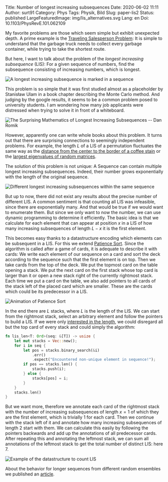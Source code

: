 Title: Number of longest increasing subsequences
Date: 2020-06-02 11:11
Author: surt91
Category: Phys
Tags: Physik, Bild
Slug: paper-lis2
Status: published
LargeFeaturedImage: img/lis_alternatives.svg
Lang: en
Doi: 10.1103/PhysRevE.101.062109

My favorite problems are those which seem simple but exhibit unexpected depth. A prime
example is the [Traveling Salesperson Problem]({filename}/paper-tsp-pt.md): It is simple to understand
that the garbage truck needs to collect every garbage container, while trying to take the shortest
route.

But here, I want to talk about the problem of the *longest increasing subsequence* (LIS): For a
given sequence of numbers, find the subsequence consisting of increasing numbers, which is longest.

![A longest increasing subsequence is marked in a sequence]({filename}/img/lis_example.svg)

This problem is so simple that it was first studied almost as a placeholder by Stanisław Ulam in a
book chapter describing the Monte Carlo method. And judging by the google results, it seems to
be a common problem posed to university students. I am wondering how many job applicants were distressed
when trying to solve it in front of a whiteboard.

![The Surprising Mathematics of Longest Increasing Subsequences -- Dan Romik]({filename}/img/romik.jpg)

However, apparently one can write whole books about this problem. It turns out that there are
surprising connections to seemingly independent problems. For example, the length $L$ of a LIS
of a permutation fluctuates the same way as the
[distance from the center to the border of a coffee stain](https://en.wikipedia.org/wiki/Kardar%E2%80%93Parisi%E2%80%93Zhang_equation)
or the [largest eigenvalues of random matrices](https://www.quantamagazine.org/beyond-the-bell-curve-a-new-universal-law-20141015/).

The solution of this problem is not unique: A Sequence can contain multiple longest increasing
subsequences. Indeed, their number grows exponentially with the length of the original sequence.

![Different longest increasing subsequences within the same sequence]({filename}/img/lis_alternatives.svg)

But up to now, there did not exist any results about the precise number of different LIS.
A common sentiment is that counting all LIS was infeasible, since there are exponentially many.
And that would be true if we would want to enumerate them. But since we only want to now
the number, we can use dynamic programming to determine it efficiently. The basic idea
is that we calculate for each element that can appear at position $x$ in a LIS of how many
increasing subsequences of length $L-x$ it is the first element.

This becomes easy thanks to a datastructure encoding which elements can be subsequent in a LIS.
For this we extend [Patience Sort](https://en.wikipedia.org/wiki/Patience_sorting). Since the algorithm
is called after a game of cards, it is adequate to describe it with cards: We write each element of
our sequence on a card and sort the deck according to the sequence such that the first element is on
top. Then we take cards from the top of the deck. We put the topmost card on the table opening a stack.
We put the next card on the first stack whose top card is larger than it or open a new stack right of
the currently rightmost stack. Each time we put a card on the table, we also add pointers to all cards
of the stack left of the placed card which are smaller. These are the cards which could be its predecessor
in a LIS.

![Animation of Patience Sort]({filename}/img/patience.gif)

In the end there are $L$ stacks, where $L$ is the length of the LIS. We can start from the rightmost
stack, select an arbitrary element and follow the pointers to build a LIS. If we were only
[interested in the length]({filename}/paper-lis.md), we could disregard all but the top card of every
stack and could simply the algorithm:

```rust
fn lis_len<T: Ord>(seq: &[T]) -> usize {
    let mut stacks = Vec::new();
    for i in seq {
        let pos = stacks.binary_search(&i)
            .err()
            .expect("Encountered non-unique element in sequence!");
        if pos == stacks.len() {
            stacks.push(i);
        } else {
            stacks[pos] = i;
        }
    }
    stacks.len()
}
```

But we want more, therefore we annotate each card of the rightmost stack with the number of increasing
subsequences of length $x=1$ of which they are the first element, which is trivially 1 for each card.
Then we continue with the stack left of it and annotate how many increasing subsequences of length 2
start with them. We can calculate this easily by following the pointers backwards and add up the
annotations of all predecessor cards. After repeating this and annotating the leftmost stack, we
can sum all annotations of the leftmost stack to get the total number of distinct LIS: here $7$.

![Example of the datastructure to count LIS]({filename}/img/lis_backpointer.svg)

About the behavior for longer sequences from different random ensembles we published an
[article](https://hendrik.schawe.me/pdf/2020_liscount_PRE.pdf).
